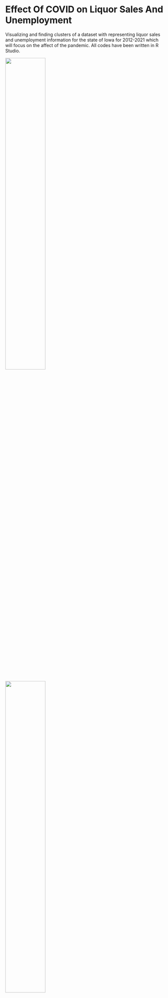 # Effect Of COVID on Liquor Sales And Unemployment
Visualizing and finding clusters of a dataset with representing liquor sales and unemployment information for the state of Iowa for 2012-2021 which will focus on the affect of the pandemic. All codes have been written in R Studio. 

<img src="(https://user-images.githubusercontent.com/73159487/172399022-36bb39ff-2f16-466a-8307-660d22f46240).png" width=50% height=50%>

<img src="https://user-images.githubusercontent.com/73159487/172399954-1c404da2-e5c8-4263-9a2b-65335eacc67f.png" width=50% height=50%>

<img src="(https://user-images.githubusercontent.com/73159487/172399251-46c90508-6af6-4e51-80ea-312a421c1444).png" width=50% height=50%>

<img src="(https://user-images.githubusercontent.com/73159487/172399264-efe05c6d-726a-4b84-bdfe-661b9198b144).png" width=50% height=50%>

<img src="(https://user-images.githubusercontent.com/73159487/172399454-bd83746c-ba8a-4f4a-9b14-866a2a1905a8).png" width=50% height=50%>

<img src="https://user-images.githubusercontent.com/73159487/172400460-0ac144fa-32f8-469e-b604-547b90fb7ac4.png" width=50% height=50%>
